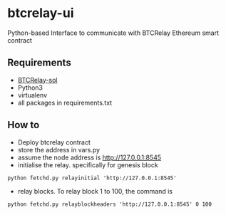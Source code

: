 # btcrelay-ui
Python-based Interface to communicate with BTCRelay Ethereum smart contract

## Requirements
- [BTCRelay-sol](https://github.com/sonicskye/btcrelay-sol)
- Python3
- virtualenv
- all packages in requirements.txt

## How to 
- Deploy btcrelay contract
- store the address in vars.py
- assume the node address is http://127.0.0.1:8545  
- initialise the relay. specifically for genesis block
```
python fetchd.py relayinitial 'http://127.0.0.1:8545'
```
- relay blocks. To relay block 1 to 100, the command is
```
python fetchd.py relayblockheaders 'http://127.0.0.1:8545' 0 100
```